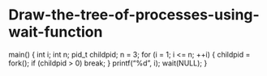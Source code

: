 # Draw-the-tree-of-processes-using-wait-function
main()
{
int i;
int n;
pid_t childpid;
n = 3;
for (i = 1; i <= n; ++i) {
childpid = fork();
if (childpid > 0) break;
}
printf(“%d”, i);
wait(NULL);
}

